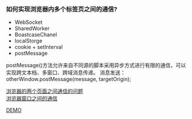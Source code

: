 ### 如何实现浏览器内多个标签页之间的通信?

- WebSocket
- SharedWorker
- BoastcaseChanel
- localStorge
- cookie + setInterval
- postMessage 

postMessage()方法允许来自不同源的脚本采用异步方式进行有限的通信，可以实现跨文本档、多窗口、跨域消息传递。
消息发送：otherWindow.postMessage(message, targetOrigin);

[浏览器的两个页面之间通信的问题](https://blog.csdn.net/yiyueqinghui/article/details/109160921)  
[浏览器窗口之间的通信](https://github.com/leesx/page-communication)  

[DEMO](https://xiangwenhu.github.io/page-communication/)
